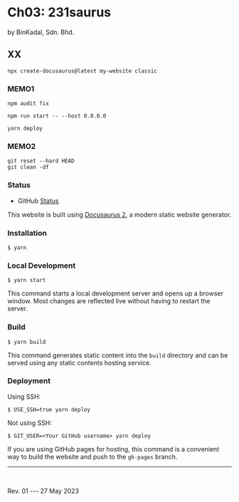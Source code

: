 # Ch03: 231saurus
by BinKadal, Sdn. Bhd.

## XX

```
npx create-docusaurus@latest my-website classic

```

### MEMO1

```
npm audit fix

```

```
npm run start -- --host 0.0.0.0

```

```
yarn deploy

```

### MEMO2

```
git reset --hard HEAD
git clean -df

```

### Status

* GitHub [Status](https://www.githubstatus.com/)

This website is built using [Docusaurus 2](https://docusaurus.io/), a modern static website generator.

### Installation

```
$ yarn
```

### Local Development

```
$ yarn start
```

This command starts a local development server and opens up a browser window. Most changes are reflected live without having to restart the server.

### Build

```
$ yarn build
```

This command generates static content into the `build` directory and can be served using any static contents hosting service.

### Deployment

Using SSH:

```
$ USE_SSH=true yarn deploy
```

Not using SSH:

```
$ GIT_USER=<Your GitHub username> yarn deploy
```

If you are using GitHub pages for hosting, this command is a convenient way to build the website and push to the `gh-pages` branch.


<hr /><br />

Rev. 01 --- 27 May 2023

<!--
REV01: Sat 27 May 2023 10:00
START: Thu 25 May 2023 07:00
-->


